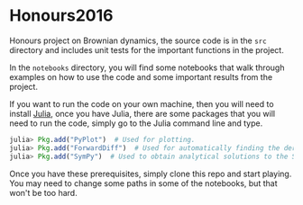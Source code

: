 # Honours2016
Honours project on Brownian dynamics, the source code is in the `src` directory and includes unit tests for the important functions in the project.

In the `notebooks` directory, you will find some notebooks that walk through examples on how to use the code and some important results from the project.

If you want to run the code on your own machine, then you will need to install [Julia](http://julialang.org/), once you have Julia, there are some packages that you will need to run the code, simply go to the Julia command line and type.

```julia
julia> Pkg.add("PyPlot")  # Used for plotting.
julia> Pkg.add("ForwardDiff")  # Used for automatically finding the derivatives of functions.
julia> Pkg.add("SymPy")  # Used to obtain analytical solutions to the Smoluchowski equation.
```

Once you have these prerequisites, simply clone this repo and start playing. You may need to change some paths in some of the notebooks, but that won't be too hard.
